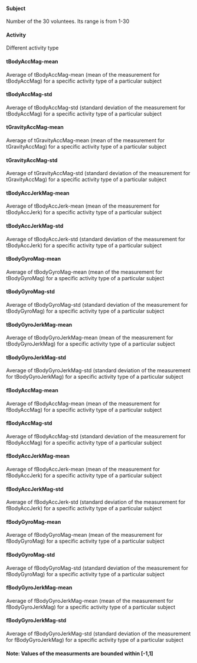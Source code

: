 #### Subject
Number of the 30 voluntees. Its range is from 1-30

#### Activity        
Different activity type
        
#### tBodyAccMag-mean
Average of tBodyAccMag-mean (mean of the measurement for tBodyAccMag) for a specific activity type of a particular subject
        
#### tBodyAccMag-std
Average of tBodyAccMag-std (standard deviation of the measurement for tBodyAccMag) for a specific activity type of a particular subject
        
#### tGravityAccMag-mean
Average of tGravityAccMag-mean (mean of the measurement for tGravityAccMag) for a specific activity type of a particular subject
        
#### tGravityAccMag-std
Average of tGravityAccMag-std (standard deviation of the measurement for tGravityAccMag) for a specific activity type of a particular subject
        
#### tBodyAccJerkMag-mean
Average of tBodyAccJerk-mean (mean of the measurement for tBodyAccJerk) for a specific activity type of a particular subject

#### tBodyAccJerkMag-std
Average of tBodyAccJerk-std (standard deviation of the measurement for tBodyAccJerk) for a specific activity type of a particular subject

#### tBodyGyroMag-mean
Average of tBodyGyroMag-mean (mean of the measurement for tBodyGyroMag) for a specific activity type of a particular subject

#### tBodyGyroMag-std
Average of tBodyGyroMag-std (standard deviation of the measurement for tBodyGyroMag) for a specific activity type of a particular subject
        
#### tBodyGyroJerkMag-mean
Average of tBodyGyroJerkMag-mean (mean of the measurement for tBodyGyroJerkMag) for a specific activity type of a particular subject
        
#### tBodyGyroJerkMag-std
Average of tBodyGyroJerkMag-std (standard deviation of the measurement for tBodyGyroJerkMag) for a specific activity type of a particular subject
        
#### fBodyAccMag-mean
Average of fBodyAccMag-mean (mean of the measurement for fBodyAccMag) for a specific activity type of a particular subject
        
#### fBodyAccMag-std
Average of fBodyAccMag-std (standard deviation of the measurement for fBodyAccMag) for a specific activity type of a particular subject
        
#### fBodyAccJerkMag-mean
Average of fBodyAccJerk-mean (mean of the measurement for fBodyAccJerk) for a specific activity type of a particular subject

#### fBodyAccJerkMag-std
Average of fBodyAccJerk-std (standard deviation of the measurement for fBodyAccJerk) for a specific activity type of a particular subject

#### fBodyGyroMag-mean
Average of fBodyGyroMag-mean (mean of the measurement for fBodyGyroMag) for a specific activity type of a particular subject

#### fBodyGyroMag-std
Average of fBodyGyroMag-std (standard deviation of the measurement for fBodyGyroMag) for a specific activity type of a particular subject

#### fBodyGyroJerkMag-mean
Average of fBodyGyroJerkMag-mean (mean of the measurement for fBodyGyroJerkMag) for a specific activity type of a particular subject
        
#### fBodyGyroJerkMag-std
Average of fBodyGyroJerkMag-std (standard deviation of the measurement for fBodyGyroJerkMag) for a specific activity type of a particular subject
        
#### Note: Values of the measurments are bounded within [-1,1]